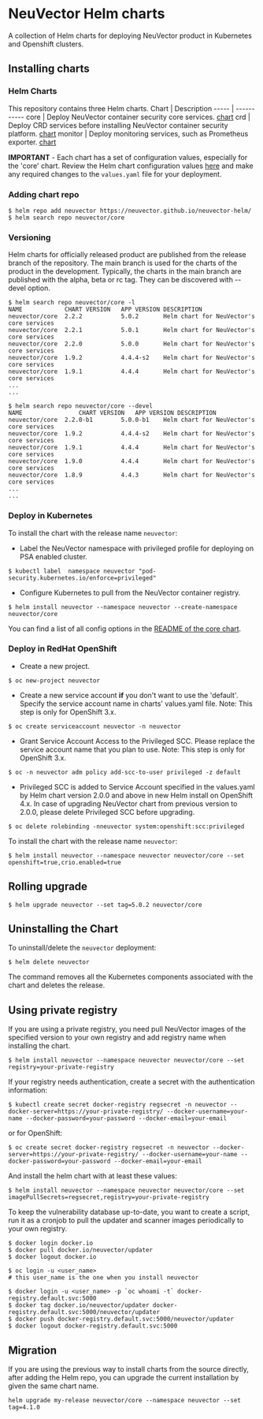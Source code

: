 # NeuVector Helm charts

A collection of Helm charts for deploying NeuVector product in Kubernetes and Openshift clusters.

## Installing charts

### Helm Charts

This repository contains three Helm charts.
Chart | Description
----- | -----------
core | Deploy NeuVector container security core services. [chart](charts/core)
crd | Deploy CRD services before installing NeuVector container security platform. [chart](charts/crd)
monitor | Deploy monitoring services, such as Prometheus exporter. [chart](charts/monitor)

**IMPORTANT** - Each chart has a set of configuration values, especially for the 'core' chart. Review the Helm chart configuration values [here](charts/core) and make any required changes to the `values.yaml` file for your deployment.

### Adding chart repo

```console
$ helm repo add neuvector https://neuvector.github.io/neuvector-helm/
$ helm search repo neuvector/core
```

### Versioning

Helm charts for officially released product are published from the release branch of the repository. The main branch is used for the charts of the product in the development. Typically, the charts in the main branch are published with the alpha, beta or rc tag. They can be discovered with --devel option.

```console
$ helm search repo neuvector/core -l
NAME          	CHART VERSION	APP VERSION	DESCRIPTION
neuvector/core	2.2.2       	5.0.2      	Helm chart for NeuVector's core services
neuvector/core	2.2.1        	5.0.1      	Helm chart for NeuVector's core services
neuvector/core	2.2.0        	5.0.0      	Helm chart for NeuVector's core services
neuvector/core	1.9.2        	4.4.4-s2   	Helm chart for NeuVector's core services
neuvector/core	1.9.1        	4.4.4      	Helm chart for NeuVector's core services
...
...

$ helm search repo neuvector/core --devel
NAME            	CHART VERSION	APP VERSION	DESCRIPTION
neuvector/core	2.2.0-b1     	5.0.0-b1   	Helm chart for NeuVector's core services
neuvector/core	1.9.2        	4.4.4-s2   	Helm chart for NeuVector's core services
neuvector/core	1.9.1        	4.4.4      	Helm chart for NeuVector's core services
neuvector/core	1.9.0        	4.4.4      	Helm chart for NeuVector's core services
neuvector/core	1.8.9        	4.4.3      	Helm chart for NeuVector's core services
...
...
```

### Deploy in Kubernetes

To install the chart with the release name `neuvector`:

- Label the NeuVector namespace with privileged profile for deploying on PSA enabled cluster.
```console
$ kubectl label  namespace neuvector "pod-security.kubernetes.io/enforce=privileged"
```

- Configure Kubernetes to pull from the NeuVector container registry.
```console
$ helm install neuvector --namespace neuvector --create-namespace neuvector/core
```

You can find a list of all config options in the [README of the core chart](charts/core).

### Deploy in RedHat OpenShift

- Create a new project.
```console
$ oc new-project neuvector
```

- Create a new service account **if** you don't want to use the 'default'. Specify the service account name in charts' values.yaml file. Note: This step is only for OpenShift 3.x.
```console
$ oc create serviceaccount neuvector -n neuvector
```

- Grant Service Account Access to the Privileged SCC. Please replace the service account name that you plan to use. Note: This step is only for OpenShift 3.x.
```console
$ oc -n neuvector adm policy add-scc-to-user privileged -z default
```

- Privileged SCC is added to Service Account specified in the values.yaml by Helm chart version 2.0.0 and above in new Helm install on OpenShift 4.x. In case of upgrading NeuVector chart from previous version to 2.0.0, please delete Privileged SCC before upgrading.

```console
$ oc delete rolebinding -nneuvector system:openshift:scc:privileged
```

To install the chart with the release name `neuvector`:

```console
$ helm install neuvector --namespace neuvector neuvector/core --set openshift=true,crio.enabled=true
```

## Rolling upgrade

```console
$ helm upgrade neuvector --set tag=5.0.2 neuvector/core
```

## Uninstalling the Chart

To uninstall/delete the `neuvector` deployment:

```console
$ helm delete neuvector
```

The command removes all the Kubernetes components associated with the chart and deletes the release.

## Using private registry

If you are using a private registry, you need pull NeuVector images of the specified version to your own registry and add registry name when installing the chart.

```console
$ helm install neuvector --namespace neuvector neuvector/core --set registry=your-private-registry
```

If your registry needs authentication, create a secret with the authentication information:

```console
$ kubectl create secret docker-registry regsecret -n neuvector --docker-server=https://your-private-registry/ --docker-username=your-name --docker-password=your-password --docker-email=your-email
```

or for OpenShift:

```console
$ oc create secret docker-registry regsecret -n neuvector --docker-server=https://your-private-registry/ --docker-username=your-name --docker-password=your-password --docker-email=your-email
```

And install the helm chart with at least these values:

```console
$ helm install neuvector --namespace neuvector neuvector/core --set imagePullSecrets=regsecret,registry=your-private-registry
```

To keep the vulnerability database up-to-date, you want to create a script, run it as a cronjob to pull the updater and scanner images periodically to your own registry.

```console
$ docker login docker.io
$ docker pull docker.io/neuvector/updater
$ docker logout docker.io

$ oc login -u <user_name>
# this user_name is the one when you install neuvector

$ docker login -u <user_name> -p `oc whoami -t` docker-registry.default.svc:5000
$ docker tag docker.io/neuvector/updater docker-registry.default.svc:5000/neuvector/updater
$ docker push docker-registry.default.svc:5000/neuvector/updater
$ docker logout docker-registry.default.svc:5000
```

## Migration

If you are using the previous way to install charts from the source directly, after adding the Helm repo, you can upgrade the current installation by given the same chart name. 

```console
helm upgrade my-release neuvector/core --namespace neuvector --set tag=4.1.0
```
